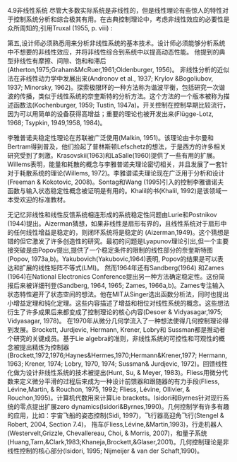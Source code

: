 4.9非线性系统
尽管大多数实际系统是非线性的，但是线性理论有些惊人的特性对于控制系统分析和综合极其有用。在古典控制理论中，考虑非线性效应的必要性是众所周知的;引用Truxal (1955, p. viii) :

第五,设计师必须熟悉用来分析非线性系统的基本技术。设计师必须能够分析系统中不想要的非线性效应，并将非线性综合到系统中以提高动态性能。
他提到的典型非线性有摩擦、间隙、饱和和滞后(Atherton,1975;Graham&McRuer,1961;Oldenburger, 1956)。
非线性分析的近似法在非线性动力学中发展出来(Andronov et al., 1937; Krylov &Bogoliubov, 1937; Minorsky, 1962)。探索极限环的一种方法称为谐波平衡，包括研究一次谐波的传播，类似于线性系统的奈奎斯特的分析方法。这个方法的一个版本被称为描述函数法(Kochenburger, 1959; Tustin, 1947a)。开关控制在控制早期比较流行，因为可以用简单的设备获得高增益；重要的理论也被开发出来(Flügge-Lotz, 1968; Tsypkin, 1949,1958, 1984)。

李雅普诺夫稳定性理论在苏联被广泛使用(Malkin, 1951)。该理论由卡尔曼和Bertram得到普及，他们捡起了普林斯顿Lefschetz的想法，于是西方的许多相关研究受到了刺激。Krasovskii(1963)和LaSalle(1960)提供了一些有用的扩展。Willems表明，能量和耗散的概念与李雅普诺夫理论密切相关，并且发展了一套针对于耗散系统的理论(Willems, 1972)。李雅谱诺夫理论现在广泛用于分析和设计(Freeman & Kokotovic, 2008)。Sontag和Wang (1995)引入的控制李雅谱诺夫函数与输入状态稳定性概念被证明是有用的。Khalil的书(Khalil, 1992)是该领域一本受欢迎的标准教材。

无记忆非线性和线性反馈系统相连形成的系统稳定性问题由Lurie和Postnikov (1944)提出。Aizerman猜想，如果非线性是扇形有界的，且线性系统对于扇形中的任何线性增益是稳定的，则闭环系统将是稳定的 (Aizerman,1949)。这个猜想是错的但它激发了许多创造性的研究。最初的问题是Lyapunov理论引出,但一个主要接突破是由Popov提出,提供了一个稳定条件的限制的线性部分的奈奎斯特图(Popov, 1973a,b)。Yakubovich(Yakubovic,1964)表明, Popov的结果是可以表达和扩展的线性矩阵不等式(LMI)。
然而1964年还有Sandberg(1964) 和Zames (1964)在National Electronics Conference提出另一种方法确定稳定性。这份简报后来被详细刊登(Sandberg, 1964, 1965; Zames, 1966a,b)。Zames专注输入状态特性避开了状态空间的想法。他在MIT从Singer选出函数分析法，同时也提出小增益定理和钝化定理。这些内容描述了增益和相位对线性系统的概念。这些想法衍生了许多成果后来都变成了控制理论的核心内容(Desoer & Vidyasagar,1975; Vidyasagar, 1978)。
在1970年从微分几何学流入了一种想法使得几何控制理论得到发展。Brockett, Jurdjevic, Hermann, Krener, Lobry和 Sussman都是推动者个研究的关键成员。基于Lie algebra的准则，非线性系统的可控性和可观性的概念被提出精炼为控制器(Brockett,1972,1976;Haynes&Hermes,1970;Hermann&Krener,1977; Hermann, 1963; Krener, 1974; Lobry, 1970, 1974; Sussman& Jurdjevic, 1972)。回馈线性化做为设计非线性系统的技术被提出(Hunt, Su, & Meyer, 1983)。Fliess用微分代数来定义微分平滑的过程后来成为一种设计前馈器和跟随器的有力手段(Fliess, Lévine,Martin, & Rouchon, 1975, 1992; Fliess, Lévine, Ollivier, & Rouchon,1995)。计算机代数用来计算Lie brackets。Isidori和Byrnes针对现行系统的零点提出扩展zero dynamics(Isidori&Byrnes,1990)。几何控制学有许多有趣的应用，比如：宇宙飞船的姿态控制(Sidi, 1997)，飞行器高迎角飞行(Stengel & Robert, 2004, Section 7.4)，
拖车(Fliess,Lévine,&Martin,1993)，行走机器人(Westervelt,Grizzle, Chevallereau, Choi, & Morris, 2007)，和量子系统(Huang,Tarn,&Clark,1983;Khaneja,Brockett,&Glaser,2001)。几何控制理论是非线性控制的核心部分(Isidori, 1995; Nijmeijer & van der Schaft,1990)。
